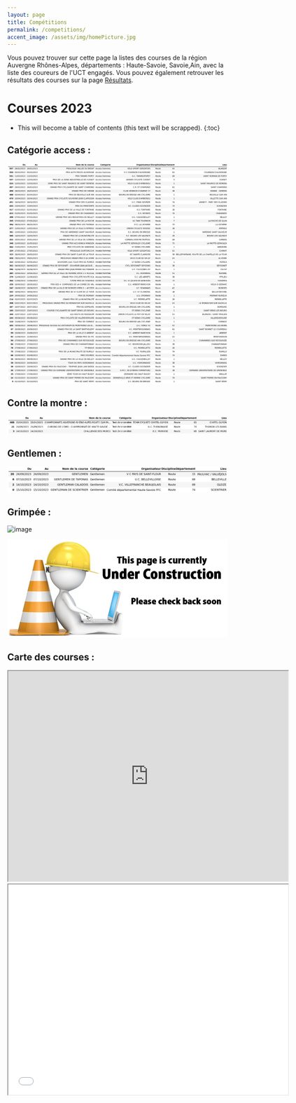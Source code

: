 ```yaml
---
layout: page
title: Compétitions
permalink: /competitions/
accent_image: /assets/img/homePicture.jpg
---
```

Vous pouvez trouver sur cette page la listes des courses de la région Auvergne Rhônes-Alpes, départements : Haute-Savoie, Savoie,Ain, avec la liste des coureurs de l'UCT engagés. Vous pouvez également retrouver les résultats des courses sur la page [Résultats](/Resultats/).


# Courses 2023
* This will become a table of contents (this text will be scrapped).
{:toc}
## Catégorie access :
![image](/Calendrier_courses/access.png)

## Contre la montre :
![image](/Calendrier_courses/chrono.png)

## Gentlemen :
![image](/Calendrier_courses/gentlemen.png)

## Grimpée :
![image](/Calendrier_courses/grimpée.png)



![image](/assets/img/under_construction.jpg)


## Carte des courses :

<iframe src="https://www.google.com/maps/d/u/0/embed?mid=12nUP1V9-5k9hE2ittGRuztd3uciBdTY&ehbc=2E312F" width="640" height="480"></iframe>

<iframe src=/Calendrier_courses/map_courses.html width="640" height="480"></iframe>
